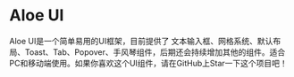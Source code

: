 # Aloe UI
Aloe UI是一个简单易用的UI框架，目前提供了
文本输入框、网格系统、默认布局、Toast、Tab、Popover、手风琴组件，后期还会持续增加其他的组件。适合PC和移动端使用。如果你喜欢这个UI组件，请在GitHub上Star一下这个项目吧！

